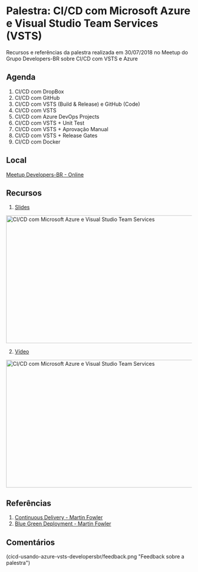 ﻿# Palestra: CI/CD com Microsoft Azure e Visual Studio Team Services (VSTS) 
Recursos e referências da palestra realizada em 30/07/2018 no Meetup do Grupo Developers-BR sobre CI/CD com VSTS e Azure

## Agenda
1. CI/CD com DropBox
2. CI/CD com GitHub
3. CI/CD com VSTS (Build & Release) e GitHub (Code)
4. CI/CD com VSTS
5. CI/CD com Azure DevOps Projects
6. CI/CD com VSTS + Unit Test
7. CI/CD com VSTS + Aprovação Manual
8. CI/CD com VSTS + Release Gates
9. CI/CD com Docker

## Local
[Meetup Developers-BR - Online](https://www.meetup.com/pt-BR/DevelopersBR/events/253078554/)


## Recursos 
1. [Slides](https://www.slideshare.net/andre.dias/cicd-com-microsoft-azure-e-visual-studio-team-services-vsts)

<a href="https://www.slideshare.net/andre.dias/cicd-com-microsoft-azure-e-visual-studio-team-services-vsts
" target="_blank"><img src="https://image.slidesharecdn.com/meetupdeveloperbrcicd-180731030039/95/cicd-com-microsoft-azure-e-visual-studio-team-services-vsts-1-1024.jpg" 
alt="CI/CD com Microsoft Azure e Visual Studio Team Services" width="520" height="346" border="0" /></a>

2. [Vídeo](http://youtu.be/81q4bDLiqHA)

<a href="http://www.youtube.com/watch?feature=player_embedded&v=81q4bDLiqHA
" target="_blank"><img src="http://img.youtube.com/vi/81q4bDLiqHA/0.jpg" 
alt="CI/CD com Microsoft Azure e Visual Studio Team Services" width="520" height="346" border="0" /></a>

## Referências
1. [Continuous Delivery - Martin Fowler](https://martinfowler.com/bliki/ContinuousDelivery.html)
2. [Blue Green Deployment - Martin Fowler](https://martinfowler.com/bliki/BlueGreenDeployment.html)

## Comentários
(cicd-usando-azure-vsts-developersbr/feedback.png "Feedback sobre a palestra")

